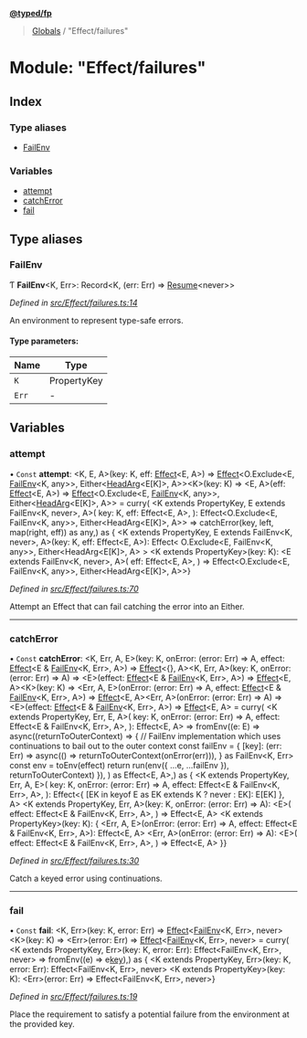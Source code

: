 **[@typed/fp](../README.md)**

> [Globals](../globals.md) / "Effect/failures"

# Module: "Effect/failures"

## Index

### Type aliases

* [FailEnv](_effect_failures_.md#failenv)

### Variables

* [attempt](_effect_failures_.md#attempt)
* [catchError](_effect_failures_.md#catcherror)
* [fail](_effect_failures_.md#fail)

## Type aliases

### FailEnv

Ƭ  **FailEnv**\<K, Err>: Record\<K, (err: Err) => [Resume](_resume_resume_.md#resume)\<never>>

*Defined in [src/Effect/failures.ts:14](https://github.com/TylorS/typed-fp/blob/f129829/src/Effect/failures.ts#L14)*

An environment to represent type-safe errors.

#### Type parameters:

Name | Type |
------ | ------ |
`K` | PropertyKey |
`Err` | - |

## Variables

### attempt

• `Const` **attempt**: \<K, E, A>(key: K, eff: [Effect](_effect_effect_.effect.md)\<E, A>) => [Effect](_effect_effect_.effect.md)\<O.Exclude\<E, [FailEnv](_effect_failures_.md#failenv)\<K, any>>, Either\<[HeadArg](_common_types_.md#headarg)\<E[K]>, A>>\<K>(key: K) => \<E, A>(eff: [Effect](_effect_effect_.effect.md)\<E, A>) => [Effect](_effect_effect_.effect.md)\<O.Exclude\<E, [FailEnv](_effect_failures_.md#failenv)\<K, any>>, Either\<[HeadArg](_common_types_.md#headarg)\<E[K]>, A>> = curry( \<K extends PropertyKey, E extends FailEnv\<K, never>, A>( key: K, eff: Effect\<E, A>, ): Effect\<O.Exclude\<E, FailEnv\<K, any>>, Either\<HeadArg\<E[K]>, A>> => catchError(key, left, map(right, eff)) as any,) as { \<K extends PropertyKey, E extends FailEnv\<K, never>, A>(key: K, eff: Effect\<E, A>): Effect\< O.Exclude\<E, FailEnv\<K, any>>, Either\<HeadArg\<E[K]>, A> > \<K extends PropertyKey>(key: K): \<E extends FailEnv\<K, never>, A>( eff: Effect\<E, A>, ) => Effect\<O.Exclude\<E, FailEnv\<K, any>>, Either\<HeadArg\<E[K]>, A>>}

*Defined in [src/Effect/failures.ts:70](https://github.com/TylorS/typed-fp/blob/f129829/src/Effect/failures.ts#L70)*

Attempt an Effect that can fail catching the error into an Either.

___

### catchError

• `Const` **catchError**: \<K, Err, A, E>(key: K, onError: (error: Err) => A, effect: [Effect](_effect_effect_.effect.md)\<E & [FailEnv](_effect_failures_.md#failenv)\<K, Err>, A>) => [Effect](_effect_effect_.effect.md)\<{}, A>\<K, Err, A>(key: K, onError: (error: Err) => A) => \<E>(effect: [Effect](_effect_effect_.effect.md)\<E & [FailEnv](_effect_failures_.md#failenv)\<K, Err>, A>) => [Effect](_effect_effect_.effect.md)\<E, A>\<K>(key: K) => \<Err, A, E>(onError: (error: Err) => A, effect: [Effect](_effect_effect_.effect.md)\<E & [FailEnv](_effect_failures_.md#failenv)\<K, Err>, A>) => [Effect](_effect_effect_.effect.md)\<E, A>\<Err, A>(onError: (error: Err) => A) => \<E>(effect: [Effect](_effect_effect_.effect.md)\<E & [FailEnv](_effect_failures_.md#failenv)\<K, Err>, A>) => [Effect](_effect_effect_.effect.md)\<E, A> = curry( \<K extends PropertyKey, Err, E, A>( key: K, onError: (error: Err) => A, effect: Effect\<E & FailEnv\<K, Err>, A>, ): Effect\<E, A> => fromEnv((e: E) => async((returnToOuterContext) => { // FailEnv implementation which uses continuations to bail out to the outer context const failEnv = { [key]: (err: Err) => async(() => returnToOuterContext(onError(err))), } as FailEnv\<K, Err> const env = toEnv(effect) return run(env({ ...e, ...failEnv }), returnToOuterContext) }), ) as Effect\<E, A>,) as { \<K extends PropertyKey, Err, A, E>( key: K, onError: (error: Err) => A, effect: Effect\<E & FailEnv\<K, Err>, A>, ): Effect\<{ [EK in keyof E as EK extends K ? never : EK]: E[EK] }, A> \<K extends PropertyKey, Err, A>(key: K, onError: (error: Err) => A): \<E>( effect: Effect\<E & FailEnv\<K, Err>, A>, ) => Effect\<E, A> \<K extends PropertyKey>(key: K): { \<Err, A, E>(onError: (error: Err) => A, effect: Effect\<E & FailEnv\<K, Err>, A>): Effect\<E, A> \<Err, A>(onError: (error: Err) => A): \<E>( effect: Effect\<E & FailEnv\<K, Err>, A>, ) => Effect\<E, A> }}

*Defined in [src/Effect/failures.ts:30](https://github.com/TylorS/typed-fp/blob/f129829/src/Effect/failures.ts#L30)*

Catch a keyed error using continuations.

___

### fail

• `Const` **fail**: \<K, Err>(key: K, error: Err) => [Effect](_effect_effect_.effect.md)\<[FailEnv](_effect_failures_.md#failenv)\<K, Err>, never>\<K>(key: K) => \<Err>(error: Err) => [Effect](_effect_effect_.effect.md)\<[FailEnv](_effect_failures_.md#failenv)\<K, Err>, never> = curry( \<K extends PropertyKey, Err>(key: K, error: Err): Effect\<FailEnv\<K, Err>, never> => fromEnv((e) => e[key](error)),) as { \<K extends PropertyKey, Err>(key: K, error: Err): Effect\<FailEnv\<K, Err>, never> \<K extends PropertyKey>(key: K): \<Err>(error: Err) => Effect\<FailEnv\<K, Err>, never>}

*Defined in [src/Effect/failures.ts:19](https://github.com/TylorS/typed-fp/blob/f129829/src/Effect/failures.ts#L19)*

Place the requirement to satisfy a potential failure from the environment at the provided key.
